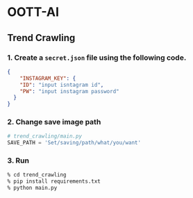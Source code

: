 # OOTT-AI

## Trend Crawling
### 1. Create a `secret.json` file using the following code.
```json
{
	"INSTAGRAM_KEY": {
    "ID": "input isntagram id",
    "PW": "input instagram password"
  }
}
```
### 2. Change save image path
```python
# trend_crawling/main.py
SAVE_PATH = 'Set/saving/path/what/you/want'
```

### 3. Run
```zsh
% cd trend_crawling
% pip install requirements.txt
% python main.py
```